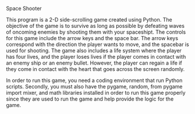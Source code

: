 Space Shooter

This program is a 2-D side-scrolling game created using Python. The objective of the game is to survive as long as possible by defeating waves of oncoming enemies by shooting them with your spaceshipt. The controls for this game include the arrow keys and the space bar. The arrow keys correspond with the direction the player wants to move, and the spacebar is used for shooting. The game also includes a life system where the player has four lives, and the player loses lives if the player comes in contact with an enemy ship or an enemy bullet. However, the player can regain a life if they come in contact with the heart that goes across the screen randomly.

In order to run this game, you need a coding environment that run Python scripts. Secondly, you must also have the pygame, random, from pygame import mixer, and math libraries installed in order to run this game properly since they are used to run the game and help provide the logic for the game.
